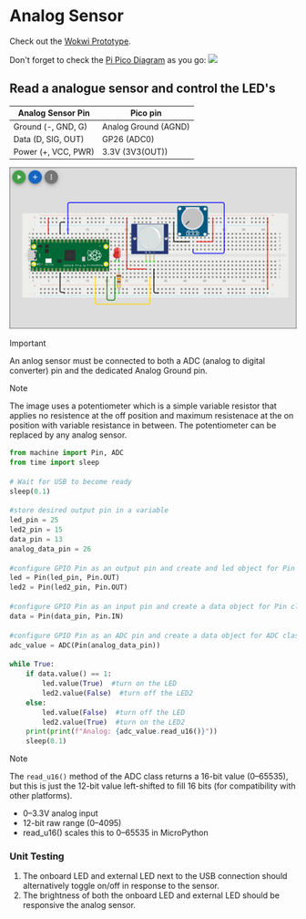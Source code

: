 # Analog Sensor

Check out the [Wokwi Prototype](https://wokwi.com/projects/431255923839413249).

Don't forget to check the [Pi Pico Diagram](../Raspberry-Pi-Pico-pinout-diagram.svg) as you go:
![](../Raspberry-Pi-Pico-pinout-diagram.svg)

## Read a analogue sensor and control the LED's

| Analog Sensor Pin   | Pico pin             |
| ------------------- | -------------------- |
| Ground (-, GND, G)  | Analog Ground (AGND) |
| Data (D, SIG, OUT)  | GP26 (ADC0)          |
| Power (+, VCC, PWR) | 3.3V (3V3(OUT))      |

![](images/analog_sensor.png)

> [!Important]
> An anlog sensor must be connected to both a ADC (analog to digital converter) pin and the dedicated Analog Ground pin.

> [!Note]
> The image uses a potentiometer which is a simple variable resistor that applies no resistence at the off position and maximum resistenace at the on position with variable resistance in between. The potentiometer can be replaced by any analog sensor.

```python
from machine import Pin, ADC
from time import sleep

# Wait for USB to become ready
sleep(0.1)

#store desired output pin in a variable
led_pin = 25
led2_pin = 15
data_pin = 13
analog_data_pin = 26

#configure GPIO Pin as an output pin and create and led object for Pin class
led = Pin(led_pin, Pin.OUT)
led2 = Pin(led2_pin, Pin.OUT)

#configure GPIO Pin as an input pin and create a data object for Pin class
data = Pin(data_pin, Pin.IN)

#configure GPIO Pin as an ADC pin and create a data object for ADC class that is a composition of the Pin class
adc_value = ADC(Pin(analog_data_pin))

while True:
    if data.value() == 1:
        led.value(True)  #turn on the LED
        led2.value(False)  #turn off the LED2
    else:
        led.value(False)  #turn off the LED
        led2.value(True)  #turn on the LED2
    print(print(f"Analog: {adc_value.read_u16()}"))
    sleep(0.1)
```

> [!Note]
> The `read_u16()` method of the ADC class returns a 16-bit value (0–65535), but this is just the 12-bit value left-shifted to fill 16 bits (for compatibility with other platforms).
>
> - 0–3.3V analog input
> - 12-bit raw range (0–4095)
> - read_u16() scales this to 0–65535 in MicroPython

### Unit Testing

1. The onboard LED and external LED next to the USB connection should alternatively toggle on/off in response to the sensor.
2. The brightness of both the onboard LED and external LED should be responsive the analog sensor.
